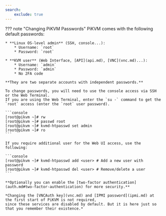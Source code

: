 ```yaml
---
search:
    exclude: true
---
```



??? note "Changing PiKVM Passwords"
    PiKVM comes with the following default passwords:

    * **Linux OS-level admin** (SSH, console...):
        * Username: `root`
        * Password: `root`

    * **KVM user** (Web Interface, [API](api.md), [VNC](vnc.md)...):
        * Username: `admin`
        * Password: `admin`
        * No 2FA code

    **They are two separate accounts with independent passwords.**

    To change passwords, you will need to use the console access via SSH or the Web Terminal.
    If you are using the Web Terminal, enter the `su -` command to get the `root` access (enter the `root` user password).

    ```console
    [root@pikvm ~]# rw
    [root@pikvm ~]# passwd root
    [root@pikvm ~]# kvmd-htpasswd set admin
    [root@pikvm ~]# ro
    ```

    If you require additional user for the Web UI access, use the following:

    ```console
    [root@pikvm ~]# kvmd-htpasswd add <user> # Add a new user with password
    [root@pikvm ~]# kvmd-htpasswd del <user> # Remove/delete a user
    ```

    **Optionally you can enable the [two-factor authentication](auth.md#two-factor-authentication) for more security.**

    *Changing the [VNCAuth key](vnc.md) and [IPMI password](ipmi.md) at the first start of PiKVM is not required,
    since these services are disabled by default. But it is here just so that you remember their existence.*
